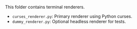 This folder contains terminal renderers.

- `curses_renderer.py`: Primary renderer using Python curses.
- `dummy_renderer.py`: Optional headless renderer for tests.
